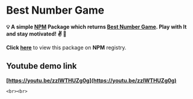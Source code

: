 # Best Number Game 

**💡 A simple [NPM](https://www.npmjs.com/package/numbers-game) Package which returns  [Best Number Game](https://github.com/flyingsonu122/number_game). Play with It and stay motivated! ✌️ 🌸**




**Click [here](https://www.npmjs.com/package/numbers-game)** to view this package on **NPM** registry. 

## Youtube demo link

**[https://youtu.be/zzlWTHUZg0g](https://youtu.be/zzlWTHUZg0g)**



```
<br><br>

